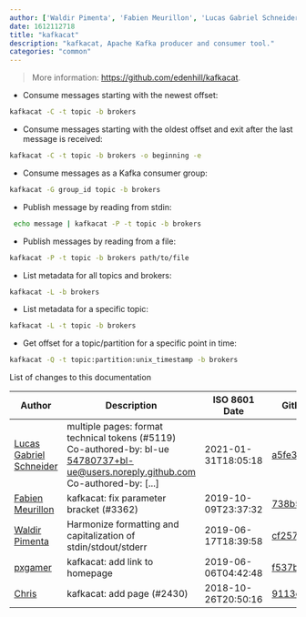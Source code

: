 ```yaml
---
author: ['Waldir Pimenta', 'Fabien Meurillon', 'Lucas Gabriel Schneider', 'Chris', 'pxgamer']
date: 1612112718
title: "kafkacat"
description: "kafkacat, Apache Kafka producer and consumer tool."
categories: "common"
---
```

> More information: <https://github.com/edenhill/kafkacat>.

- Consume messages starting with the newest offset:

```bash
kafkacat -C -t topic -b brokers
```

- Consume messages starting with the oldest offset and exit after the last message is received:

```bash
kafkacat -C -t topic -b brokers -o beginning -e
```

- Consume messages as a Kafka consumer group:

```bash
kafkacat -G group_id topic -b brokers
```

- Publish message by reading from stdin:

```bash
 echo message | kafkacat -P -t topic -b brokers
```

- Publish messages by reading from a file:

```bash
kafkacat -P -t topic -b brokers path/to/file
```

- List metadata for all topics and brokers:

```bash
kafkacat -L -b brokers
```

- List metadata for a specific topic:

```bash
kafkacat -L -t topic -b brokers
```

- Get offset for a topic/partition for a specific point in time:

```bash
kafkacat -Q -t topic:partition:unix_timestamp -b brokers
```
List of changes to this documentation


Author | Description | ISO 8601 Date | GitHub link
------|-----|-----|-----
[Lucas Gabriel Schneider](mailto:casdpa@gmail.com) | multiple pages: format technical tokens (#5119) Co-authored-by: bl-ue <54780737+bl-ue@users.noreply.github.com> Co-authored-by: [...] | 2021-01-31T18:05:18 | [a5fe31bc47ae](https://github.com/tldr-pages/tldr/commit/a5fe31bc47aece3efa5e66b52b3cf384f27d5d72)
[Fabien Meurillon](mailto:FabienM@users.noreply.github.com) | kafkacat: fix parameter bracket (#3362) | 2019-10-09T23:37:32 | [738b583d5a9d](https://github.com/tldr-pages/tldr/commit/738b583d5a9d916bb6e2c4014f617c50dbecc57b)
[Waldir Pimenta](mailto:waldyrious@gmail.com) | Harmonize formatting and capitalization of stdin/stdout/stderr | 2019-06-17T18:39:58 | [cf25745db1d8](https://github.com/tldr-pages/tldr/commit/cf25745db1d86744c762e15e6a2ba04ef9f9acc1)
[pxgamer](mailto:owzie123@gmail.com) | kafkacat: add link to homepage | 2019-06-06T04:42:48 | [f537b58d83b3](https://github.com/tldr-pages/tldr/commit/f537b58d83b3bfb0356c02cad9e4b4dd6a67b519)
[Chris](mailto:12035877+ckauf@users.noreply.github.com) | kafkacat: add page (#2430) | 2018-10-26T20:50:16 | [9113ebb028d8](https://github.com/tldr-pages/tldr/commit/9113ebb028d8b99ccd0403e486e543d8ba72055f)

